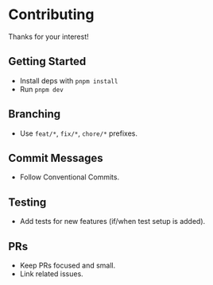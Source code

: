 # Contributing

Thanks for your interest!

## Getting Started
- Install deps with `pnpm install`
- Run `pnpm dev`

## Branching
- Use `feat/*`, `fix/*`, `chore/*` prefixes.

## Commit Messages
- Follow Conventional Commits.

## Testing
- Add tests for new features (if/when test setup is added).

## PRs
- Keep PRs focused and small.
- Link related issues.
